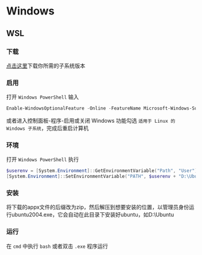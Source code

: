 # Windows

## WSL

### 下载

[点击这里](https://docs.microsoft.com/en-us/windows/wsl/install-manual#downloading-distros)下载你所需的子系统版本

### 启用

打开 `Windows PowerShell` 输入

```powershell
Enable-WindowsOptionalFeature -Online -FeatureName Microsoft-Windows-Subsystem-Linux
```

或者进入控制面板-程序-启用或关闭 Windows 功能勾选 `适用于 Linux 的 Windows 子系统`，完成后重启计算机

### 环境

打开 `Windows PowerShell` 执行

```powershell
$userenv = [System.Environment]::GetEnvironmentVariable("Path", "User")
[System.Environment]::SetEnvironmentVariable("PATH", $userenv + "D:\Ubuntu", "User")
```

### 安装

将下载的appx文件的后缀改为zip，然后解压到想要安装的位置，以管理员身份运行ubuntu2004.exe，它会自动在此目录下安装好ubuntu，如D:\Ubuntu

### 运行

在 `cmd` 中执行 `bash` 或者双击 `.exe` 程序运行
